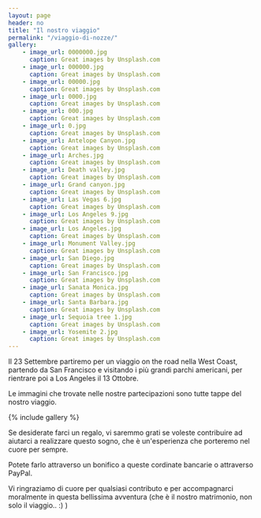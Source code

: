 ```yaml
---
layout: page
header: no
title: "Il nostro viaggio"
permalink: "/viaggio-di-nozze/"
gallery:
    - image_url: 0000000.jpg
      caption: Great images by Unsplash.com
    - image_url: 000000.jpg
      caption: Great images by Unsplash.com
    - image_url: 00000.jpg
      caption: Great images by Unsplash.com
    - image_url: 0000.jpg
      caption: Great images by Unsplash.com
    - image_url: 000.jpg
      caption: Great images by Unsplash.com
    - image_url: 0.jpg
      caption: Great images by Unsplash.com
    - image_url: Antelope Canyon.jpg
      caption: Great images by Unsplash.com
    - image_url: Arches.jpg
      caption: Great images by Unsplash.com
    - image_url: Death valley.jpg
      caption: Great images by Unsplash.com
    - image_url: Grand canyon.jpg
      caption: Great images by Unsplash.com
    - image_url: Las Vegas 6.jpg
      caption: Great images by Unsplash.com
    - image_url: Los Angeles 9.jpg
      caption: Great images by Unsplash.com
    - image_url: Los Angeles.jpg
      caption: Great images by Unsplash.com
    - image_url: Monument Valley.jpg
      caption: Great images by Unsplash.com
    - image_url: San Diego.jpg
      caption: Great images by Unsplash.com
    - image_url: San Francisco.jpg
      caption: Great images by Unsplash.com
    - image_url: Sanata Monica.jpg
      caption: Great images by Unsplash.com
    - image_url: Santa Barbara.jpg
      caption: Great images by Unsplash.com      
    - image_url: Sequoia tree 1.jpg
      caption: Great images by Unsplash.com      
    - image_url: Yosemite 2.jpg
      caption: Great images by Unsplash.com     
---
```


Il 23 Settembre partiremo per un viaggio on the road nella West Coast, partendo da San Francisco e visitando i più grandi parchi americani, per rientrare poi a Los Angeles il 13 Ottobre. 

Le immagini che trovate nelle nostre partecipazioni sono tutte tappe del nostro viaggio. 

{% include gallery %}

Se desiderate farci un regalo, vi saremmo grati se voleste contribuire ad aiutarci a realizzare questo sogno, che è un'esperienza che porteremo nel cuore per sempre. 

Potete farlo attraverso un bonifico a queste cordinate bancarie o attraverso PayPal. 

Vi ringraziamo di cuore per qualsiasi contributo e per accompagnarci moralmente in questa bellissima avventura (che è il nostro matrimonio, non solo il viaggio.. :) ) 